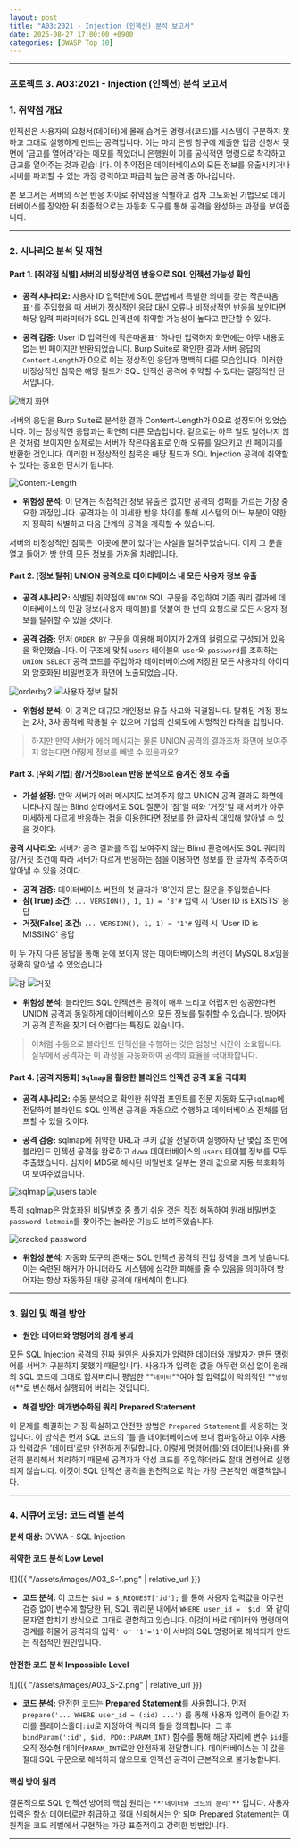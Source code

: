 ```yaml
---
layout: post
title: "A03:2021 - Injection (인젝션) 분석 보고서"
date: 2025-08-27 17:00:00 +0900
categories: [OWASP Top 10]
---
```

---

### **프로젝트 3. A03:2021 - Injection (인젝션) 분석 보고서**

### 1. 취약점 개요

   인젝션은 사용자의 요청서(데이터)에 몰래 숨겨둔 명령서(코드)를 시스템이 구분하지 못하고 그대로 실행하게 만드는 공격입니다. 이는 마치 은행 창구에 제출한 입금 신청서 뒷면에 '금고를 열어라'라는 메모를 적었더니 은행원이 이를 공식적인 명령으로 착각하고 금고를 열어주는 것과 같습니다. 이 취약점은 데이터베이스의 모든 정보를 유출시키거나 서버를 파괴할 수 있는 가장 강력하고 파급력 높은 공격 중 하나입니다.

   본 보고서는 서버의 작은 반응 차이로 취약점을 식별하고 점차 고도화된 기법으로 데이터베이스를 장악한 뒤 최종적으로는 자동화 도구를 통해 공격을 완성하는 과정을 보여줍니다.

---

### 2. 시나리오 분석 및 재현

#### Part 1. [취약점 식별] 서버의 비정상적인 반응으로 SQL 인젝션 가능성 확인

*   **공격 시나리오:**
   사용자 ID 입력란에 SQL 문법에서 특별한 의미를 갖는 작은따옴표`'`를 주입했을 때 서버가 정상적인 응답 대신 오류나 비정상적인 반응을 보인다면 해당 입력 파라미터가 SQL 인젝션에 취약할 가능성이 높다고 판단할 수 있다.

*   **공격 검증:**
   User ID 입력란에 작은따옴표`'` 하나만 입력하자 화면에는 아무 내용도 없는 빈 페이지만 반환되었습니다. Burp Suite로 확인한 결과 서버 응답의 `Content-Length`가 0으로 이는 정상적인 응답과 명백히 다른 모습입니다. 이러한 비정상적인 침묵은 해당 필드가 SQL 인젝션 공격에 취약할 수 있다는 결정적인 단서입니다.

   ![백지 화면](/assets/images/A03_P1-1.png)

   서버의 응답을 Burp Suite로 분석한 결과 Content-Length가 0으로 설정되어 있었습니다. 이는 정상적인 응답과는 확연히 다른 모습입니다. 겉으로는 아무 일도 일어나지 않은 것처럼 보이지만 실제로는 서버가 작은따옴표로 인해 오류를 일으키고 빈 페이지를 반환한 것입니다. 이러한 비정상적인 침묵은 해당 필드가 SQL Injection 공격에 취약할 수 있다는 중요한 단서가 됩니다.

   ![Content-Length](/assets/images/A03_P1-2.png)

*   **위험성 분석:**
   이 단계는 직접적인 정보 유출은 없지만 공격의 성패를 가르는 가장 중요한 과정입니다. 공격자는 이 미세한 반응 차이를 통해 시스템의 어느 부분이 약한지 정확히 식별하고 다음 단계의 공격을 계획할 수 있습니다.
    
   서버의 비정상적인 침묵은 '이곳에 문이 있다'는 사실을 알려주었습니다. 이제 그 문을 열고 들어가 방 안의 모든 정보를 가져올 차례입니다.

#### Part 2. [정보 탈취] UNION 공격으로 데이터베이스 내 모든 사용자 정보 유출

*   **공격 시나리오:**
   식별된 취약점에 `UNION` SQL 구문을 주입하여 기존 쿼리 결과에 데이터베이스의 민감 정보(사용자 테이블)를 덧붙여 한 번의 요청으로 모든 사용자 정보를 탈취할 수 있을 것이다.

*   **공격 검증:**
   먼저 `ORDER BY` 구문을 이용해 페이지가 2개의 컬럼으로 구성되어 있음을 확인했습니다. 이 구조에 맞춰 `users` 테이블의 `user`와 `password`를 조회하는 `UNION SELECT` 공격 코드를 주입하자 데이터베이스에 저장된 모든 사용자의 아이디와 암호화된 비밀번호가 화면에 노출되었습니다.

   ![orderby2](/assets/images/A03_P2-2.png)
   ![사용자 정보 탈취](/assets/images/A03_P2-1.png)

*   **위험성 분석:**
   이 공격은 대규모 개인정보 유출 사고와 직결됩니다. 탈취된 계정 정보는 2차, 3차 공격에 악용될 수 있으며 기업의 신뢰도에 치명적인 타격을 입힙니다.

>  하지만 만약 서버가 에러 메시지는 물론 UNION 공격의 결과조차 화면에 보여주지 않는다면 어떻게 정보를 빼낼 수 있을까요?

#### Part 3. [우회 기법] 참/거짓`Boolean` 반응 분석으로 숨겨진 정보 추출

*   **가설 설정:**
   만약 서버가 에러 메시지도 보여주지 않고 UNION 공격 결과도 화면에 나타나지 않는 Blind 상태에서도 SQL 질문이 '참'일 때와 '거짓'일 때 서버가 아주 미세하게 다르게 반응하는 점을 이용한다면 정보를 한 글자씩 대입해 알아낼 수 있을 것이다.

   **공격 시나리오:**
   서버가 공격 결과를 직접 보여주지 않는 Blind 환경에서도 SQL 쿼리의 참/거짓 조건에 따라 서버가 다르게 반응하는 점을 이용하면 정보를 한 글자씩 추측하여 알아낼 수 있을 것이다.

*   **공격 검증:**
   데이터베이스 버전의 첫 글자가 '8'인지 묻는 질문을 주입했습니다.
   *   **참(True) 조건:** `... VERSION(), 1, 1) = '8'#` 입력 시 'User ID is EXISTS' 응답
   *   **거짓(False) 조건:** `... VERSION(), 1, 1) = '1'#` 입력 시 'User ID is MISSING' 응답

   이 두 가지 다른 응답을 통해 눈에 보이지 않는 데이터베이스의 버전이 MySQL 8.x임을 정확히 알아낼 수 있었습니다.

   ![참](/assets/images/A03_P3-2.png)
   ![거짓](/assets/images/A03_P3-1.png)

*   **위험성 분석:**
   블라인드 SQL 인젝션은 공격이 매우 느리고 어렵지만 성공한다면 UNION 공격과 동일하게 데이터베이스의 모든 정보를 탈취할 수 있습니다. 방어자가 공격 흔적을 찾기 더 어렵다는 특징도 있습니다.

>  이처럼 수동으로 블라인드 인젝션을 수행하는 것은 엄청난 시간이 소요됩니다. 실무에서 공격자는 이 과정을 자동화하여 공격의 효율을 극대화합니다.

#### Part 4. [공격 자동화] `Sqlmap`을 활용한 블라인드 인젝션 공격 효율 극대화

*   **공격 시나리오:**
   수동 분석으로 확인한 취약점 포인트를 전문 자동화 도구`sqlmap`에 전달하여 블라인드 SQL 인젝션 공격을 자동으로 수행하고 데이터베이스 전체를 덤프할 수 있을 것이다.

*   **공격 검증:**
   sqlmap에 취약한 URL과 쿠키 값을 전달하여 실행하자 단 몇십 초 만에 블라인드 인젝션 공격을 완료하고 `dvwa` 데이터베이스의 `users` 테이블 정보를 모두 추출했습니다. 심지어 MD5로 해시된 비밀번호 일부는 원래 값으로 자동 복호화하여 보여주었습니다.
   
   ![sqlmap](/assets/images/A03_P4-1.png)
   ![users table](/assets/images/A03_P4-3.png)

   특히 sqlmap은 암호화된 비밀번호 중 풀기 쉬운 것은 직접 해독하여 원래 비밀번호`password letmein`를 찾아주는 놀라운 기능도 보여주었습니다. 

   ![cracked password](/assets/images/A03_P4-2.png)

*   **위험성 분석:**
   자동화 도구의 존재는 SQL 인젝션 공격의 진입 장벽을 크게 낮춥니다. 이는 숙련된 해커가 아니더라도 시스템에 심각한 피해를 줄 수 있음을 의미하며 방어자는 항상 자동화된 대량 공격에 대비해야 합니다.

---

### 3. 원인 및 해결 방안

*   **원인: 데이터와 명령어의 경계 붕괴**

   모든 SQL Injection 공격의 진짜 원인은 사용자가 입력한 데이터와 개발자가 만든 명령어를 서버가 구분하지 못했기 때문입니다. 사용자가 입력한 값을 아무런 의심 없이 원래의 SQL 코드에 그대로 합쳐버리니 평범한 **`데이터`**여야 할 입력값이 악의적인 **`명령어`**로 변신해서 실행되어 버리는 것입니다.

*   **해결 방안: 매개변수화된 쿼리 Prepared Statement**

   이 문제를 해결하는 가장 확실하고 안전한 방법은 `Prepared Statement`를 사용하는 것입니다. 이 방식은 먼저 SQL 코드의 '틀'을 데이터베이스에 보내 컴파일하고 이후 사용자 입력값은 '데이터'로만 안전하게 전달합니다. 이렇게 명령어(틀)와 데이터(내용)를 완전히 분리해서 처리하기 때문에 공격자가 악성 코드를 주입하더라도 절대 명령어로 실행되지 않습니다. 이것이 SQL 인젝션 공격을 원천적으로 막는 가장 근본적인 해결책입니다.

---

### 4. 시큐어 코딩: 코드 레벨 분석

**분석 대상:** DVWA - SQL Injection

#### 취약한 코드 분석 Low Level

   ![]({{ "/assets/images/A03_S-1.png" | relative_url }})  

   *   **코드 분석:** 이 코드는 `$id = $_REQUEST['id'];` 를 통해 사용자 입력값을 아무런 검증 없이 변수에 할당한 뒤, SQL 쿼리문 내에서 `WHERE user_id = '$id'` 와 같이 문자열 합치기 방식으로 그대로 결합하고 있습니다. 이것이 바로 데이터와 명령어의 경계를 허물어 공격자의 입력`' or '1'='1'`이 서버의 SQL 명령어로 해석되게 만드는 직접적인 원인입니다.

#### 안전한 코드 분석 Impossible Level

   ![]({{ "/assets/images/A03_S-2.png" | relative_url }})  

   *   **코드 분석:** 안전한 코드는 **Prepared Statement**를 사용합니다. 먼저 `prepare('... WHERE user_id = (:id) ...')` 를 통해 사용자 입력이 들어갈 자리를 플레이스홀더`:id`로 지정하여 쿼리의 틀을 정의합니다. 그 후 `bindParam(':id', $id, PDO::PARAM_INT)` 함수를 통해 해당 자리에 변수 `$id`를 오직 정수형 데이터`PARAM_INT`로만 안전하게 전달합니다. 데이터베이스는 이 값을 절대 SQL 구문으로 해석하지 않으므로 인젝션 공격이 근본적으로 불가능합니다.

#### 핵심 방어 원리

   결론적으로 SQL 인젝션 방어의 핵심 원리는 `**'데이터와 코드의 분리'**` 입니다. 사용자 입력은 항상 데이터로만 취급하고 절대 신뢰해서는 안 되며 Prepared Statement는 이 원칙을 코드 레벨에서 구현하는 가장 표준적이고 강력한 방법입니다.

<hr class="short-rule">

